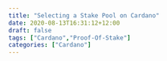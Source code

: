 ```yaml
---
title: "Selecting a Stake Pool on Cardano"
date: 2020-08-13T16:31:12+12:00
draft: false
tags: ["Cardano","Proof-Of-Stake"]
categories: ["Cardano"]
---
```


